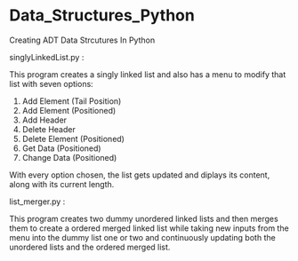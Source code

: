 # Data_Structures_Python

Creating ADT Data Strcutures In Python

singlyLinkedList.py :

This program creates a singly linked list and also has a menu to modify that list with seven options:

1. Add Element (Tail Position)
2. Add Element (Positioned)
3. Add Header
4. Delete Header
5. Delete Element (Positioned)
6. Get Data (Positioned)
7. Change Data (Positioned)

With every option chosen, the list gets updated and diplays its content, along with its current length.

list_merger.py :

This program creates two dummy unordered linked lists and then merges them to create a ordered merged linked list while taking new inputs from the menu into the dummy list one or two and continuously updating both the unordered lists and the ordered merged list.
